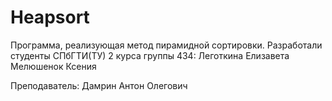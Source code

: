 # Heapsort

Программа, реализующая метод пирамидной сортировки.
Разработали студенты СПбГТИ(ТУ) 2 курса группы 434:
Леготкина Елизавета
Мелюшенок Ксения

Преподаватель:
Дамрин Антон Олегович
